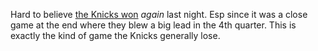 Hard to believe <a href="https://nypost.com/2019/12/28/knicks-ride-julius-randle-to-avenge-wizards-embarrassment/">the Knicks won</a> <i>again</i> last night. Esp since it was a close game at the end where they blew a big lead in the 4th quarter. This is exactly the kind of game the Knicks generally lose. 

